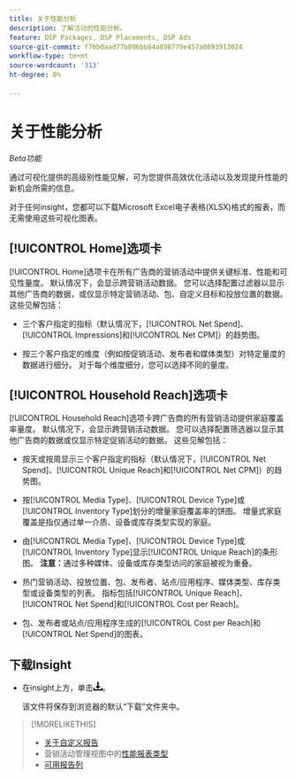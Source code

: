 ```yaml
---
title: 关于性能分析
description: 了解活动的性能分析。
feature: DSP Packages, DSP Placements, DSP Ads
source-git-commit: f76b0aad77b896bb84a898779e457a0893913024
workflow-type: tm+mt
source-wordcount: '313'
ht-degree: 0%

---
```


# 关于性能分析

*Beta功能*

<!-- Edit title and metadata as necessary -->

通过可视化提供的高级别性能见解，可为您提供高效优化活动以及发现提升性能的新机会所需的信息。

对于任何insight，您都可以下载Microsoft Excel电子表格(XLSX)格式的报表，而无需使用这些可视化图表。

## [!UICONTROL Home]选项卡

[!UICONTROL Home]选项卡在所有广告商的营销活动<!-- active only? -->中提供关键标准、性能和可见性量度。 默认情况下，会显示跨营销活动数据。 您可以选择配置过滤器以显示其他广告商的数据，或仅显示特定营销活动<!-- active only? -->、包<!-- active only? -->、自定义目标和投放位置<!-- active only? -->的数据。 这些见解包括：

* 三个客户指定的指标（默认情况下，[!UICONTROL Net Spend]、[!UICONTROL Impressions]和[!UICONTROL Net CPM]）的趋势图。

* 按三个客户指定的维度（例如按促销活动、发布者和媒体类型）对特定量度的数据进行细分。 对于每个维度细分，您可以选择不同的量度。

## [!UICONTROL Household Reach]选项卡

[!UICONTROL Household Reach]选项卡跨广告商的所有营销活动<!-- active only? -->提供家庭覆盖率量度。 默认情况下，会显示跨营销活动数据。 您可以选择配置筛选器以显示其他广告商的数据或仅显示特定促销活动的数据<!-- active only? -->。 这些见解包括：

* 按天或按周显示三个客户指定的指标（默认情况下，[!UICONTROL Net Spend]、[!UICONTROL Unique Reach]和[!UICONTROL Net CPM]）的趋势图。

* 按[!UICONTROL Media Type]、[!UICONTROL Device Type]或[!UICONTROL Inventory Type]划分的增量家庭覆盖率的饼图。 增量式家庭覆盖是指仅通过单一介质、设备或库存类型实现的家庭。

* 由[!UICONTROL Media Type]、[!UICONTROL Device Type]或[!UICONTROL Inventory Type]显示[!UICONTROL Unique Reach]的条形图。 **注意：**&#x200B;通过多种媒体、设备或库存类型访问的家庭被视为重叠。

* 热门营销活动、投放位置、包、发布者、站点/应用程序、媒体类型、库存类型或设备类型的列表。 指标包括[!UICONTROL Unique Reach]、[!UICONTROL Net Spend]和[!UICONTROL Cost per Reach]。

* 包、发布者或站点/应用程序生成的[!UICONTROL Cost per Reach]和[!UICONTROL Net Spend]的<!-- ???? -->图表。

## 下载Insight

* 在insight上方，单击![下载](/help/creative/assets/download.png "下载")。

  该文件将保存到浏览器的默认“下载”文件夹中。

<!--
## Apply Filters

to whole tab, I think

Filter icon + drop-down menu
-->

<!--
## Change the Metrics and Dimensions for an Insight

-->

>[!MORELIKETHIS]
>
>* [关于自定义报告](/help/dsp/reports/report-about.md)
>* 营销活动管理视图中的[性能报表类型](/help/dsp/campaign-management/reports/campaign-reports-about.md)
>* [可用报告列](/help/dsp/reports/report-columns.md)

